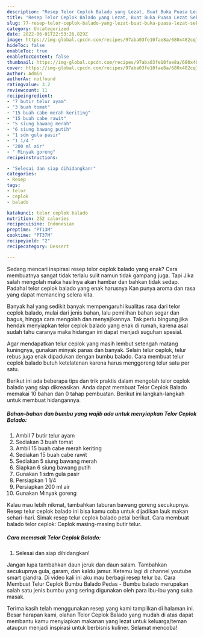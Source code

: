```yaml
---
description: "Resep Telor Ceplok Balado yang Lezat, Buat Buka Puasa Lezat Sekali"
title: "Resep Telor Ceplok Balado yang Lezat, Buat Buka Puasa Lezat Sekali"
slug: 77-resep-telor-ceplok-balado-yang-lezat-buat-buka-puasa-lezat-sekali
category: Uncategorized
date: 2022-06-01T22:53:26.829Z
image: https://img-global.cpcdn.com/recipes/97aba03fe10fae8a/680x482cq70/telor-ceplok-balado-foto-resep-utama.jpg
hideToc: false
enableToc: true
enableTocContent: false
thumbnail: https://img-global.cpcdn.com/recipes/97aba03fe10fae8a/680x482cq70/telor-ceplok-balado-foto-resep-utama.jpg
cover: https://img-global.cpcdn.com/recipes/97aba03fe10fae8a/680x482cq70/telor-ceplok-balado-foto-resep-utama.jpg
author: Admin
authorAv: notfound
ratingvalue: 3.2
reviewcount: 11
recipeingredient:
- "7 butir telur ayam"
- "3 buah tomat"
- "15 buah cabe merah keriting"
- "15 buah cabe rawit"
- "5 siung bawang merah"
- "6 siung bawang putih"
- "1 sdm gula pasir"
- "1 1/4 "
- "200 ml air"
- " Minyak goreng"
recipeinstructions:

- "Selesai dan siap dihidangkan!"
categories:
- Resep
tags:
- telor
- ceplok
- balado

katakunci: telor ceplok balado 
nutrition: 252 calories
recipecuisine: Indonesian
preptime: "PT13M"
cooktime: "PT37M"
recipeyield: "2"
recipecategory: Dessert

---
```



Sedang mencari inspirasi resep telor ceplok balado yang enak? Cara membuatnya sangat tidak terlalu sulit namun tidak gampang juga. Tapi Jika salah mengolah maka hasilnya akan hambar dan bahkan tidak sedap. Padahal telor ceplok balado yang enak harusnya Kan punya aroma dan rasa yang dapat memancing selera kita.


Banyak hal yang sedikit banyak mempengaruhi kualitas rasa dari telor ceplok balado, mulai dari jenis bahan, lalu pemilihan bahan segar dan bagus, hingga cara mengolah dan menyajikannya. Tak perlu bingung jika hendak menyiapkan telor ceplok balado yang enak di rumah, karena asal sudah tahu caranya maka hidangan ini dapat menjadi suguhan spesial.

Agar mendapatkan telur ceplok yang masih lembut setengah matang kuningnya, gunakan minyak panas dan banyak. Selain telur ceplok, telur rebus juga enak dipadukan dengan bumbu balado. Cara membuat telur ceplok balado butuh ketelatenan karena harus menggoreng telur satu per satu.


Berikut ini ada beberapa tips dan trik praktis dalam mengolah telor ceplok balado yang siap dikreasikan. Anda dapat membuat Telor Ceplok Balado memakai 10 bahan dan 0 tahap pembuatan. Berikut ini langkah-langkah untuk membuat hidangannya.

<!--inarticleads1-->

##### Bahan-bahan dan bumbu yang wajib ada untuk menyiapkan Telor Ceplok Balado:

1. Ambil 7 butir telur ayam
1. Sediakan 3 buah tomat
1. Ambil 15 buah cabe merah keriting
1. Sediakan 15 buah cabe rawit
1. Sediakan 5 siung bawang merah
1. Siapkan 6 siung bawang putih
1. Gunakan 1 sdm gula pasir
1. Persiapkan 1 1/4 
1. Persiapkan 200 ml air
1. Gunakan  Minyak goreng


Kalau mau lebih nikmat, tambahkan taburan bawang goreng secukupnya. Resep telur ceplok balado ini bisa kamu coba untuk dijadikan lauk makan sehari-hari. Simak resep telur ceplok balado petai berikut. Cara membuat balado telor ceplok: Ceplok masing-masing butir telur. 

<!--inarticleads2-->

##### Cara memasak Telor Ceplok Balado:


1. Selesai dan siap dihidangkan!

Jangan lupa tambahkan daun jeruk dan daun salam. Tambahkan secukupnya gula, garam, dan kaldu jamur. Ketemu lagi di channel youtube smart giandra. Di video kali ini aku mau berbagi resep telur ba. Cara Membuat Telur Ceplok Bumbu Balado Pedas - Bumbu balado merupakan salah satu jenis bumbu yang sering digunakan oleh para ibu-ibu yang suka masak. 

Terima kasih telah menggunakan resep yang kami tampilkan di halaman ini. Besar harapan kami, olahan Telor Ceplok Balado yang mudah di atas dapat membantu kamu menyiapkan makanan yang lezat untuk keluarga/teman ataupun menjadi inspirasi untuk berbisnis kuliner. Selamat mencoba!
